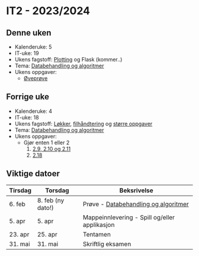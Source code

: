 # IT2 - 2023/2024

## Denne uken

- Kalenderuke: 5
- IT-uke: 19
- Ukens fagstoff: [Plotting](/databehandling-og-algoritmer/lokker-lister-og-ordboker) og Flask (kommer..)
- Tema: [Databehandling og algoritmer](/databehandling-og-algoritmer)
- Ukens oppgaver:
  - [Øveprøve](/databehandling-og-algoritmer/oveprove)

## Forrige uke

- Kalenderuke: 4
- IT-uke: 18
- Ukens fagstoff: [Løkker](/databehandling-og-algoritmer/lokker-lister-og-ordboker), [filhåndtering](/databehandling-og-algoritmer/filhandtering) og [større oppgaver](/databehandling-og-algoritmer/storre-oppgaver)
- Tema: [Databehandling og algoritmer](/databehandling-og-algoritmer)
- Ukens oppgaver:
  - Gjør enten 1 eller 2
    1. [2.9, 2.10 og 2.11](/databehandling-og-algoritmer/lokker-lister-og-ordboker#oppgaver)
    2. [2.18](/databehandling-og-algoritmer/api#oppgaver)

## Viktige datoer

| Tirsdag | Torsdag           | Beksrivelse                                                             |
| ------- | ----------------- | ----------------------------------------------------------------------- |
| 6. feb  | 8. feb (ny dato!) | Prøve - [Databehandling og algoritmer](/databehandling-og-algoritmer) |
| 5. apr  | 5. apr            | Mappeinnlevering - Spill og/eller applikasjon                           |
| 23. apr | 25. apr           | Tentamen                                                                |
| 31. mai | 31. mai           | Skriftlig eksamen                                                       |
